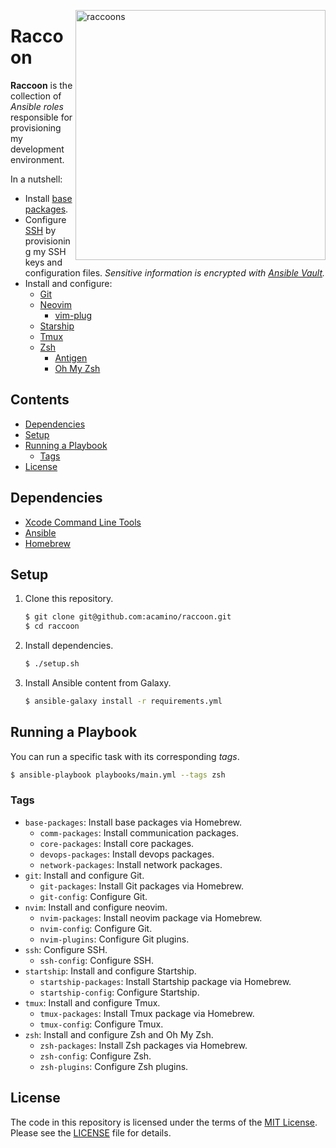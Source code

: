 <img src="https://dl.dropboxusercontent.com/s/dw0kqljhowyb5et/raccoons.png"
     alt="raccoons"
     align="right"
     width="400" />

# Raccoon

**Raccoon** is the collection of _Ansible roles_ responsible for provisioning my
development environment.

In a nutshell:

* Install [base packages](roles/packages/tasks).
* Configure [SSH](https://www.ssh.com/academy/ssh) by provisioning my SSH keys and configuration files.
  _Sensitive information is encrypted with [Ansible Vault](https://docs.ansible.com/ansible/latest/user_guide/vault.html)._
* Install and configure:
  * [Git](https://git-scm.com/)
  * [Neovim](https://neovim.io/)
    * [vim-plug](https://github.com/junegunn/vim-plug)
  * [Starship](https://starship.rs/)
  * [Tmux](https://github.com/tmux/tmux)
  * [Zsh](https://www.zsh.org/)
    * [Antigen](https://github.com/zsh-users/antigen)
    * [Oh My Zsh](https://ohmyz.sh/)

## Contents
<!-- TOC GFM -->

* [Dependencies](#dependencies)
* [Setup](#setup)
* [Running a Playbook](#running-a-playbook)
    * [Tags](#tags)
* [License](#license)

<!-- /TOC -->

## Dependencies

- [Xcode Command Line Tools](https://developer.apple.com/xcode/resources/)
- [Ansible](https://docs.ansible.com/)
- [Homebrew](https://brew.sh/)

## Setup

1. Clone this repository.
   ```bash
   $ git clone git@github.com:acamino/raccoon.git
   $ cd raccoon
   ```
1. Install dependencies.
   ```bash
   $ ./setup.sh
   ```
1. Install Ansible content from Galaxy.
   ```bash
   $ ansible-galaxy install -r requirements.yml
   ```

## Running a Playbook

You can run a specific task with its corresponding _tags_.

```bash
$ ansible-playbook playbooks/main.yml --tags zsh
```

### Tags

* `base-packages`: Install base packages via Homebrew.
  * `comm-packages`: Install communication packages.
  * `core-packages`: Install core packages.
  * `devops-packages`: Install devops packages.
  * `network-packages`: Install network packages.
* `git`: Install and configure Git.
  * `git-packages`: Install Git packages via Homebrew.
  * `git-config`: Configure Git.
* `nvim`: Install and configure neovim.
  * `nvim-packages`: Install neovim package via Homebrew.
  * `nvim-config`: Configure Git.
  * `nvim-plugins`: Configure Git plugins.
* `ssh`: Configure SSH.
  * `ssh-config`: Configure SSH.
* `startship`: Install and configure Startship.
  * `startship-packages`: Install Startship package via Homebrew.
  * `startship-config`: Configure Startship.
* `tmux`: Install and configure Tmux.
  * `tmux-packages`: Install Tmux package via Homebrew.
  * `tmux-config`: Configure Tmux.
* `zsh`: Install and configure Zsh and Oh My Zsh.
  * `zsh-packages`: Install Zsh packages via Homebrew.
  * `zsh-config`: Configure Zsh.
  * `zsh-plugins`: Configure Zsh plugins.

## License

The code in this repository is licensed under the terms of the
[MIT License](http://www.opensource.org/licenses/mit-license.html).
Please see the [LICENSE](LICENSE) file for details.
